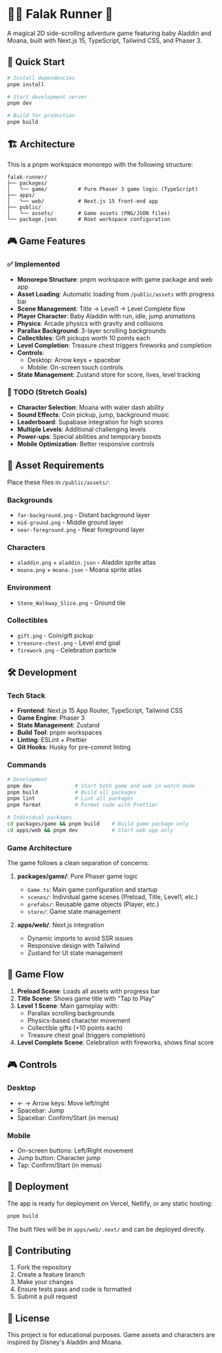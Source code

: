 # 🧞‍♂️ Falak Runner 🌊

A magical 2D side-scrolling adventure game featuring baby Aladdin and Moana, built with Next.js 15, TypeScript, Tailwind CSS, and Phaser 3.

## 🚀 Quick Start

```bash
# Install dependencies
pnpm install

# Start development server
pnpm dev

# Build for production
pnpm build
```

## 🏗️ Architecture

This is a pnpm workspace monorepo with the following structure:

```
falak-runner/
├── packages/
│   └── game/          # Pure Phaser 3 game logic (TypeScript)
├── apps/
│   └── web/           # Next.js 15 front-end app
├── public/
│   └── assets/        # Game assets (PNG/JSON files)
└── package.json       # Root workspace configuration
```

## 🎮 Game Features

### ✅ Implemented

- **Monorepo Structure**: pnpm workspace with game package and web app
- **Asset Loading**: Automatic loading from `/public/assets` with progress bar
- **Scene Management**: Title → Level1 → Level Complete flow
- **Player Character**: Baby Aladdin with run, idle, jump animations
- **Physics**: Arcade physics with gravity and collisions
- **Parallax Background**: 3-layer scrolling backgrounds
- **Collectibles**: Gift pickups worth 10 points each
- **Level Completion**: Treasure chest triggers fireworks and completion
- **Controls**:
  - Desktop: Arrow keys + spacebar
  - Mobile: On-screen touch controls
- **State Management**: Zustand store for score, lives, level tracking

### 🚧 TODO (Stretch Goals)

- **Character Selection**: Moana with water dash ability
- **Sound Effects**: Coin pickup, jump, background music
- **Leaderboard**: Supabase integration for high scores
- **Multiple Levels**: Additional challenging levels
- **Power-ups**: Special abilities and temporary boosts
- **Mobile Optimization**: Better responsive controls

## 🎨 Asset Requirements

Place these files in `/public/assets/`:

### Backgrounds

- `far-background.png` - Distant background layer
- `mid-ground.png` - Middle ground layer
- `near-foreground.png` - Near foreground layer

### Characters

- `aladdin.png` + `aladdin.json` - Aladdin sprite atlas
- `moana.png` + `moana.json` - Moana sprite atlas

### Environment

- `Stone_Walkway_Slice.png` - Ground tile

### Collectibles

- `gift.png` - Coin/gift pickup
- `treasure-chest.png` - Level end goal
- `firework.png` - Celebration particle

## 🛠️ Development

### Tech Stack

- **Frontend**: Next.js 15 App Router, TypeScript, Tailwind CSS
- **Game Engine**: Phaser 3
- **State Management**: Zustand
- **Build Tool**: pnpm workspaces
- **Linting**: ESLint + Prettier
- **Git Hooks**: Husky for pre-commit linting

### Commands

```bash
# Development
pnpm dev              # Start both game and web in watch mode
pnpm build            # Build all packages
pnpm lint             # Lint all packages
pnpm format           # Format code with Prettier

# Individual packages
cd packages/game && pnpm build    # Build game package only
cd apps/web && pnpm dev           # Start web app only
```

### Game Architecture

The game follows a clean separation of concerns:

1. **packages/game/**: Pure Phaser game logic
   - `Game.ts`: Main game configuration and startup
   - `scenes/`: Individual game scenes (Preload, Title, Level1, etc.)
   - `prefabs/`: Reusable game objects (Player, etc.)
   - `store/`: Game state management

2. **apps/web/**: Next.js integration
   - Dynamic imports to avoid SSR issues
   - Responsive design with Tailwind
   - Zustand for UI state management

## 🎯 Game Flow

1. **Preload Scene**: Loads all assets with progress bar
2. **Title Scene**: Shows game title with "Tap to Play"
3. **Level 1 Scene**: Main gameplay with:
   - Parallax scrolling backgrounds
   - Physics-based character movement
   - Collectible gifts (+10 points each)
   - Treasure chest goal (triggers completion)
4. **Level Complete Scene**: Celebration with fireworks, shows final score

## 🎮 Controls

### Desktop

- ← → Arrow keys: Move left/right
- Spacebar: Jump
- Spacebar: Confirm/Start (in menus)

### Mobile

- On-screen buttons: Left/Right movement
- Jump button: Character jump
- Tap: Confirm/Start (in menus)

## 🚀 Deployment

The app is ready for deployment on Vercel, Netlify, or any static hosting:

```bash
pnpm build
```

The built files will be in `apps/web/.next/` and can be deployed directly.

## 🤝 Contributing

1. Fork the repository
2. Create a feature branch
3. Make your changes
4. Ensure tests pass and code is formatted
5. Submit a pull request

## 📝 License

This project is for educational purposes. Game assets and characters are inspired by Disney's Aladdin and Moana.
